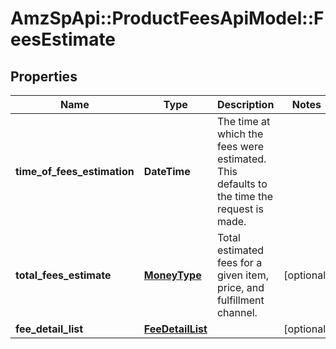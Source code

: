 # AmzSpApi::ProductFeesApiModel::FeesEstimate

## Properties
Name | Type | Description | Notes
------------ | ------------- | ------------- | -------------
**time_of_fees_estimation** | **DateTime** | The time at which the fees were estimated. This defaults to the time the request is made. | 
**total_fees_estimate** | [**MoneyType**](MoneyType.md) | Total estimated fees for a given item, price, and fulfillment channel. | [optional] 
**fee_detail_list** | [**FeeDetailList**](FeeDetailList.md) |  | [optional] 


